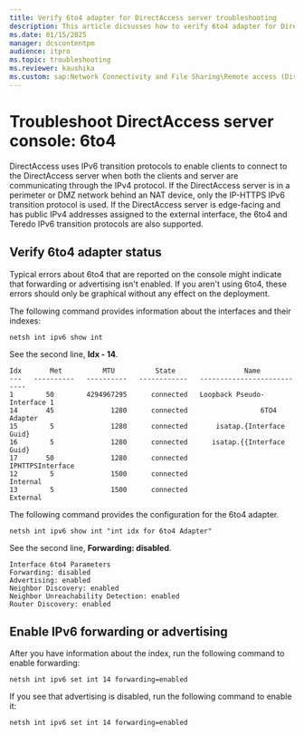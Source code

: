 ```yaml
---
title: Verify 6to4 adapter for DirectAccess server troubleshooting
description: This article dicsusses how to verify 6to4 adapter for DirectAccess server troubleshooting.
ms.date: 01/15/2025
manager: dcscontentpm
audience: itpro
ms.topic: troubleshooting
ms.reviewer: kaushika
ms.custom: sap:Network Connectivity and File Sharing\Remote access (DirectAccess), csstroubleshoot
---
```

# Troubleshoot DirectAccess server console: 6to4

DirectAccess uses IPv6 transition protocols to enable clients to connect to the DirectAccess server when both the clients and server are communicating through the IPv4 protocol. If the DirectAccess server is in a perimeter or DMZ network behind an NAT device, only the IP-HTTPS IPv6 transition protocol is used. If the DirectAccess server is edge-facing and has public IPv4 addresses assigned to the external interface, the 6to4 and Teredo IPv6 transition protocols are also supported.

## Verify 6to4 adapter status

Typical errors about 6to4 that are reported on the console might indicate that forwarding or advertising isn't enabled. If you aren't using 6to4, these errors should only be graphical without any effect on the deployment.

The following command provides information about the interfaces and their indexes:

```console
netsh int ipv6 show int
```

See the second line, **Idx - 14**.

```output
Idx       Met          MTU          State                 Name 
---   ----------   ----------   ------------   --------------------------- 
1        50        4294967295      connected   Loopback Pseudo-Interface 1 
14       45              1280      connected                  6TO4 Adapter 
15        5              1280      connected       isatap.{Interface Guid} 
16        5              1280      connected      isatap.{{Interface Guid}
17       50              1280      connected              IPHTTPSInterface 
12        5              1500      connected                      Internal 
13        5              1500      connected                      External
```

The following command provides the configuration for the 6to4 adapter.

```console
netsh int ipv6 show int "int idx for 6to4 Adapter"
```

See the second line, **Forwarding: disabled**.

```output
Interface 6to4 Parameters 
Forwarding: disabled 
Advertising: enabled 
Neighbor Discovery: enabled 
Neighbor Unreachability Detection: enabled 
Router Discovery: enabled
```

## Enable IPv6 forwarding or advertising

After you have information about the index, run the following command to enable forwarding:

```console
netsh int ipv6 set int 14 forwarding=enabled 
```

If you see that advertising is disabled, run the following command to enable it:

```console
netsh int ipv6 set int 14 forwarding=enabled
```
